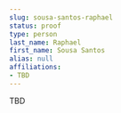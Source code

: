 ```yaml
---
slug: sousa-santos-raphael
status: proof
type: person
last_name: Raphael
first_name: Sousa Santos
alias: null
affiliations:
- TBD
---
```


TBD

